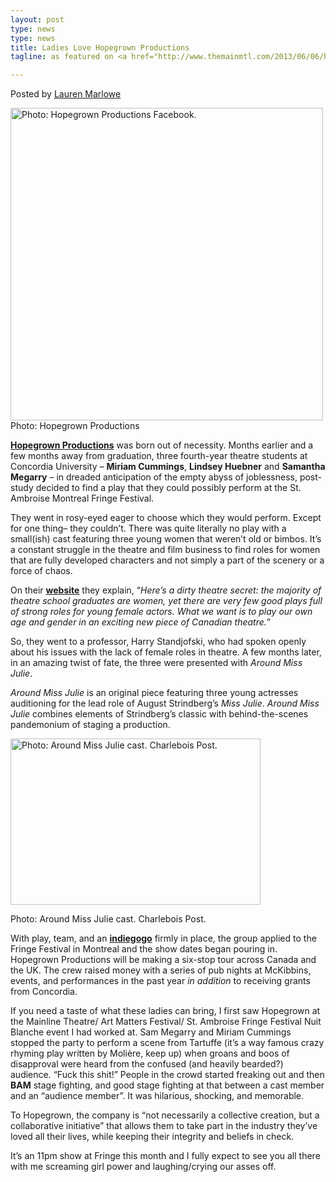```yaml
---
layout: post
type: news
type: news
title: Ladies Love Hopegrown Productions 
tagline: as featured on <a href="http://www.themainmtl.com/2013/06/06/hopegrown-productions/">The Main - Montreal</a>

---
```


<p>Posted by <a rel="author" title="Posts by Lauren Marlowe" href="http://www.themainmtl.com/author/lauren/">Lauren Marlowe</a>&nbsp;</p>

<p><img width="500" height="500" src="http://www.themainmtl.com/wp-content/uploads/2013/06/601438_361008740679337_1888509082_n-500x500.jpg" alt="Photo: Hopegrown Productions Facebook."><br>Photo: Hopegrown Productions&nbsp;</p>

<p><a href="http://www.hopegrown.ca"><strong>Hopegrown Productions</strong></a> was born out of necessity. Months earlier and a few months away from graduation, three fourth-year theatre students at Concordia University &ndash; <strong>Miriam Cummings</strong>, <strong>Lindsey Huebner</strong> and <strong>Samantha Megarry</strong> &ndash; in dreaded anticipation of the empty abyss of joblessness, post-study decided to find a play that they could possibly perform at the St. Ambroise Montreal Fringe Festival.</p>

<p>They went in rosy-eyed eager to choose which they would perform. Except for one thing&ndash; they couldn’t. There was quite literally no play with a small(ish) cast featuring three young women that weren’t old or bimbos. It’s a constant struggle in the theatre and film business to find roles for women that are fully developed characters and not simply a part of the scenery or a force of chaos.</p>

<p>On their <a href="http://www.hopegrown.ca"><span style="text-decoration: underline;"><strong>website</strong></span></a> they explain, “<em>Here’s a dirty theatre secret: the majority of theatre school graduates are women, yet there are very few good plays full of strong roles for young female actors. What we want is to play our own age and gender in an exciting new piece of Canadian theatre.</em>”</p>

<p>So, they went to a professor, Harry Standjofski, who had spoken openly about his issues with the lack of female roles in theatre. A&nbsp;few months later, in an amazing twist of fate, the three were presented with <em>Around Miss Julie</em>.</p>

<p><em>Around Miss Julie</em> is an original piece featuring three young actresses auditioning for the lead role of August Strindberg’s <em>Miss Julie</em>. <em>Around Miss Julie</em> combines elements of Strindberg’s classic with behind-the-scenes pandemonium of staging a production.</p>

<img width="400" height="266" src="http://www.themainmtl.com/wp-content/uploads/2013/06/IMG_5310.jpg" alt="Photo: Around Miss Julie cast. Charlebois Post. ">

<p>Photo: Around Miss Julie cast. Charlebois Post.</p>

<p>With play, team, and an <a href="http://www.indiegogo.com/projects/hopegrown-productions-presents-around-miss-julie"><span style="text-decoration: underline;"><strong>indiegogo</strong></span></a> firmly in place, the group applied to the Fringe Festival in Montreal and the show dates began pouring in. Hopegrown Productions will be making a six-stop tour across Canada and the UK. The crew raised money with a series of pub nights at McKibbins, events, and performances in the past year <em>in addition</em> to receiving grants from Concordia.<b><b>&nbsp;</b></b></p>
<p>If you need a taste of what these ladies can bring, I first saw Hopegrown at the Mainline Theatre/ Art Matters Festival/ St. Ambroise Fringe Festival Nuit Blanche event I had worked at. Sam Megarry and Miriam Cummings stopped the party to perform a scene from Tartuffe (it’s a way famous crazy rhyming play written by Molière, keep up) when groans and boos of disapproval were heard from the confused (and heavily bearded?) audience. “Fuck this shit!” People in the crowd started freaking out and then <strong>BAM</strong> stage fighting, and good stage fighting at that between a cast member and an “audience member”. It was hilarious, shocking, and memorable.</p>
<p>To Hopegrown, the company is “not necessarily a collective creation, but a collaborative initiative” that allows them to take part in the industry they’ve loved all their lives, while keeping their integrity and beliefs in check.</p>
<p>It’s an 11pm show at Fringe this month and I fully expect to see you all there with me screaming girl power and laughing/crying our asses off.</p>
